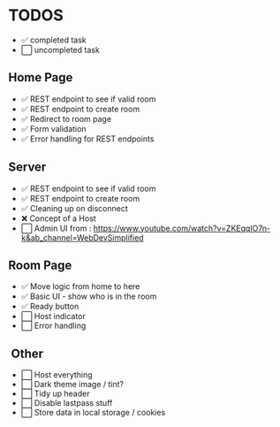 # TODOS

- ✅ completed task
- ⬜️ uncompleted task

## Home Page

- ✅ REST endpoint to see if valid room
- ✅ REST endpoint to create room
- ✅ Redirect to room page
- ✅ Form validation
- ✅ Error handling for REST endpoints

## Server

- ✅ REST endpoint to see if valid room
- ✅ REST endpoint to create room
- ✅ Cleaning up on disconnect
- ❌ Concept of a Host
- ⬜️ Admin UI from : <https://www.youtube.com/watch?v=ZKEqqIO7n-k&ab_channel=WebDevSimplified>

## Room Page

- ✅ Move logic from home to here
- ✅ Basic UI - show who is in the room
- ✅ Ready button
- ⬜️ Host indicator
- ⬜️ Error handling

##  Other

- ⬜️ Host everything
- ⬜️ Dark theme image / tint?
- ⬜️ Tidy up header
- ⬜️ Disable lastpass stuff
- ⬜️ Store data in local storage / cookies

